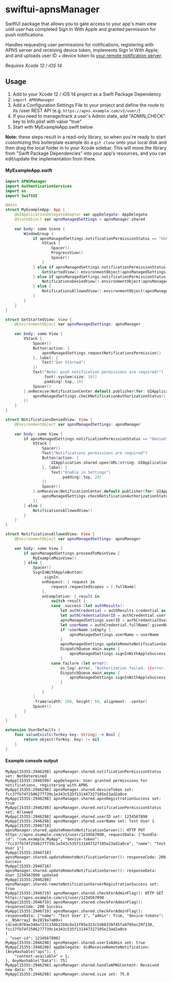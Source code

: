 # swiftui-apnsManager
SwiftUI package that allows you to gate access to your app's main view until user has completed Sign In With Apple and granted permission for push notifications.

Handles requesting user permissions for notifications, registering with APNS server and receiving device token, implements Sign In With Apple, and and uploads user ID + device token to [your remote notification server](https://github.com/magnolialogic/python-apns_server).

*Requires Xcode 12 / iOS 14*

## Usage

1. Add to your Xcode 12 / iOS 14 project as a Swift Package Dependency
2. `import APNSManager`
3. Add a Configuration Settings File to your project and define the route to its /user REST API (e.g. `https://apns.example.com/v1/user/`)
4. If you need to manage/track a user's Admin state, add "ADMIN_CHECK" key to Info.plist with value "true"
5. Start with MyExampleApp.swift below

**Note:** these steps result in a read-only library, so when you're ready to start customizing this boilerplate example do a `git clone` onto your local disk and then drag the local folder in to your Xcode sidebar. This will move the library from "Swift Package Dependencies" into your app's resources, and you can edit/update the implementation from there.

#### MyExampleApp.swift
```swift
import APNSManager
import AuthenticationServices
import os
import SwiftUI

@main
struct MyExampleApp: App {
    @UIApplicationDelegateAdaptor var appDelegate: AppDelegate
    @StateObject var apnsManagedSettings = apnsManager.shared
	
    var body: some Scene {
        WindowGroup {
            if apnsManagedSettings.notificationPermissionStatus == "Unknown" {
                VStack {
                    Spacer()
                    ProgressView()
                    Spacer()
                }
            } else if apnsManagedSettings.notificationPermissionStatus == "NotDetermined" {
                GetStartedView().environmentObject(apnsManagedSettings)
            } else if apnsManagedSettings.notificationPermissionStatus == "Denied" {
                NotificationsDeniedView().environmentObject(apnsManagedSettings)
            } else {
                NotificationsAllowedView().environmentObject(apnsManagedSettings)
            }
        }
    }
}

struct GetStartedView: View {
    @EnvironmentObject var apnsManagedSettings: apnsManager
	
    var body: some View {
        VStack {
            Spacer()
            Button(action: {
                apnsManagedSettings.requestNotificationsPermission()
            }, label: {
                Text("Get Started")
            })
            Text("Note: push notification permissions are required!")
                .font(.system(size: 10))
                .padding(.top, 10)
            Spacer()
        }.onReceive(NotificationCenter.default.publisher(for: UIApplication.didBecomeActiveNotification), perform: { _ in
            apnsManagedSettings.checkNotificationAuthorizationStatus()
        })
    }
}

struct NotificationsDeniedView: View {
    @EnvironmentObject var apnsManagedSettings: apnsManager
	
    var body: some View {
        if apnsManagedSettings.notificationPermissionStatus == "Denied" {
            VStack {
                Spacer()
                Text("Notifications permissions are required")
                Button(action: {
                    UIApplication.shared.open(URL(string: UIApplication.openSettingsURLString)!, options: [:], completionHandler: nil)
                }, label: {
                    Text("Enable in Settings")
                        .padding(.top, 20)
                })
                Spacer()
            }.onReceive(NotificationCenter.default.publisher(for: UIApplication.didBecomeActiveNotification), perform: { _ in
                apnsManagedSettings.checkNotificationAuthorizationStatus()
            })
        } else {
            NotificationsAllowedView()
        }
    }
}

struct NotificationsAllowedView: View {
    @EnvironmentObject var apnsManagedSettings: apnsManager
	
    var body: some View {
        if apnsManagedSettings.proceedToMainView {
            MyExampleMainView()
        } else {
            Spacer()
            SignInWithAppleButton(
                .signIn,
                onRequest: { request in
                    request.requestedScopes = [.fullName]
                },
                onCompletion: { result in
                    switch result {
                    case .success (let authResults):
                        let authCredential = authResults.credential as! ASAuthorizationAppleIDCredential
                        let authCredentialUserID = authCredential.user
                        apnsManagedSettings.userID = authCredentialUserID
                        let userName = authCredential.fullName?.givenName ?? ""
                        if !userName.isEmpty {
                            apnsManagedSettings.userName = userName
                        }
                        apnsManagedSettings.updateRemoteNotificationServer()
                        DispatchQueue.main.async {
                            apnsManagedSettings.signInWithAppleSuccess = true
                        }
                    case.failure (let error):
                        os_log(.error, "Authorization failed: \(error.localizedDescription)")
                        DispatchQueue.main.async {
                            apnsManagedSettings.signInWithAppleSuccess = false
                        }
                    }
                }
            )
            .frame(width: 280, height: 60, alignment: .center)
            Spacer()
        }
    }
}

extension UserDefaults {
    func valueExists(forKey key: String) -> Bool {
        return object(forKey: key) != nil
    }
}
```

#### Example console output
```
MyApp[15355:2946298] apnsManager.shared.notificationPermissionStatus set: NotDetermined
MyApp[15355:2946599] appDelegate: User granted permissions for notifications, registering with APNS
MyApp[15355:2946298] apnsManager.shared.deviceToken set: fcc37fb74f2506277739c1e343c535f131447327105e23ad2a0ce
MyApp[15355:2946298] apnsManager.shared.apnsRegistrationSuccess set: true
MyApp[15355:2946298] apnsManager.shared.notificationPermissionStatus set: Allowed
MyApp[15355:2946298] apnsManager.shared.userID set: 1234567890
MyApp[15355:2946298] apnsManager.shared.userName set: Test User 1
MyApp[15355:2946718] apnsManager.shared.updateRemoteNotificationServer(): HTTP PUT https://apns.example.com/v1/user/1234567890, requestData: ["bundle-id": "com.example.MyApp", "device-token": "fcc37fb74f2506277739c1e343c535f131447327105e23ad2a0ce", "name": "Test User 1"]
MyApp[15355:2946718] apnsManager.shared.updateRemoteNotificationServer(): responseCode: 200 Success
MyApp[15355:2946718] apnsManager.shared.updateRemoteNotificationServer(): responseData: User 1234567890 updated
MyApp[15355:2946298] apnsManager.shared.remoteNotificationServerRegistrationSuccess set: true
MyApp[15355:2946719] apnsManager.shared.checkForAdminFlag(): HTTP GET https://apns.example.com/v1/user/1234567890
MyApp[15355:2946719] apnsManager.shared.checkForAdminFlag(): responseCode: 200 Success
MyApp[15355:2946719] apnsManager.shared.checkForAdminFlag(): responseData: ["name": "Test User 1", "admin": True, "device-tokens": <__NSArrayI 0x2819a7a00>(
cdcadc070ae340a723133db22b9c8a11f05e323c5d60339f45fa9795ec29f130,
fcc37fb74f2506277739c1e343c535f131447327105e23ad2a0ce
)
, "user-id": 1234567890]
MyApp[15355:2946298] apnsManager.shared.userIsAdmin set: true
MyApp[15355:2946298] appDelegate: didReceiveRemoteNotification: [AnyHashable("aps"): {
    "content-available" = 1;
}, AnyHashable("Data"): 75]
MyApp[15355:2946298] apnsManager.shared.handleAPNSContent: Received new data: 75
MyApp[15355:2946298] apnsManager.shared.size set: 75.0

```
